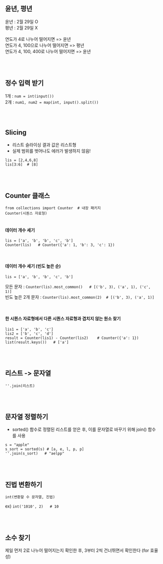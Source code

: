 
## 윤년, 평년

윤년 : 2월 29일 O<br>
평년 : 2월 29일 X<br>
<br>
연도가 4로 나누어 떨어지면 => 윤년<br>
연도가 4, 100으로 나누어 떨어지면 => 평년<br>
연도가 4, 100, 400로 나누어 떨어지면 => 윤년<br>

<br><br>



## 정수 입력 받기

1개 : `num = int(input())` <br>
2개 : `num1, num2 = map(int, input().split())` <br>

<br><br>



## Slicing

- 리스트 슬라이싱 결과 값은 리스트형
- 실제 범위를 벗어나도 에러가 발생하지 않음!
```
lis = [2,4,6,8]
lis[3:6]  # [8]
```

<br><br>


## Counter 클래스

`from collections import Counter  # 내장 패키지`
<br>
`Counter(시퀀스 자료형)` <br><br>

#### 데이터 개수 세기
```
lis = ['a', 'b', 'b', 'c', 'b']
Counter(lis)   # Counter({'a': 1, 'b': 3, 'c': 1})
```

<br>

#### 데이터 개수 세기 (빈도 높은 순)
`lis = ['a', 'b', 'b', 'c', 'b']`<br>

모든 문자 : `Counter(lis).most_common()   # [('b', 3), ('a', 1), ('c', 1)]`<br>
빈도 높은 2개 문자  : `Counter(lis).most_common(2)  # [('b', 3), ('a', 1)]`

<br>

#### 한 시퀀스 자료형에서 다른 시퀀스 자료형과 겹치지 않는 원소 찾기

```
lis1 = ['a', 'b', 'c']
lis2 = ['b', 'c', 'd']
result = Counter(lis1) - Counter(lis2)    # Counter({'a': 1})
list(result.keys())   # ['a']
```

<br><br>


## 리스트 -> 문자열
`''.join(리스트)`

<br><br>


## 문자열 정렬하기
- sorted() 함수로 정렬된 리스트를 얻은 후, 이를 문자열로 바꾸기 위해 join() 함수를 사용
```
s = "apple"
s_sort = sorted(s) # [a, e, l, p, p]
''.join(s_sort)   # "aelpp"
```

<br><br>

## 진법 변환하기
`int(변환할 수 문자열, 진법)`

ex) `int('1010', 2)   # 10`

<br><br>

## 소수 찾기
제일 먼저 2로 나누어 떨어지는지 확인한 후,  3부터 2씩 건너뛰면서 확인한다 (for 효율성)

<br><br>
